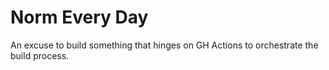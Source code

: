 # Norm Every Day

An excuse to build something that hinges on GH Actions to orchestrate the build process.
